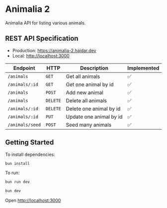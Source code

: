 # Animalia 2

Animalia API for listing various animals.

## REST API Specification

- Production: <https://animalia-2.haidar.dev>
- Local: <http://localhost:3000>

| Endpoint        | HTTP     | Description             | Implemented |
| --------------- | -------- | ----------------------- | ----------- |
| `/animals`      | `GET`    | Get all animals         | ✅          |
| `/animals/:id`  | `GET`    | Get one animal by id    | ✅          |
| `/animals`      | `POST`   | Add new animal          | ✅          |
| `/animals`      | `DELETE` | Delete all animals      | ✅          |
| `/animals/:id`  | `DELETE` | Delete one animal by id | ✅          |
| `/animals/:id`  | `PUT`    | Update one animal by id | ✅          |
| `/animals/seed` | `POST`   | Seed many animals       | ✅          |

## Getting Started

To install dependencies:

```sh
bun install
```

To run:

```sh
bun run dev
```

```sh
bun dev
```

Open <http://localhost:3000>
